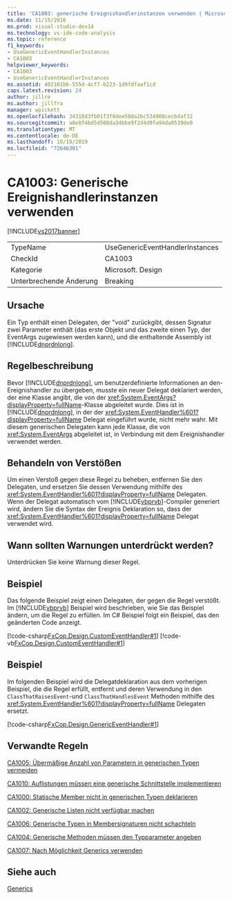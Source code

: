 ```yaml
---
title: 'CA1003: generische Ereignishandlerinstanzen verwenden | Microsoft-Dokumentation'
ms.date: 11/15/2016
ms.prod: visual-studio-dev14
ms.technology: vs-ide-code-analysis
ms.topic: reference
f1_keywords:
- UseGenericEventHandlerInstances
- CA1003
helpviewer_keywords:
- CA1003
- UseGenericEventHandlerInstances
ms.assetid: 402101b6-555d-4cf7-b223-1d9fdfaaf1cd
caps.latest.revision: 24
author: jillre
ms.author: jillfra
manager: wpickett
ms.openlocfilehash: 34318d3fb01f3f8dee50da2bc534908cecbdaf32
ms.sourcegitcommit: a8e8f4bd5d508da34bbe9f2d4d9fa94da0539de0
ms.translationtype: MT
ms.contentlocale: de-DE
ms.lasthandoff: 10/19/2019
ms.locfileid: "72646301"
---
```

# <a name="ca1003-use-generic-event-handler-instances"></a>CA1003: Generische Ereignishandlerinstanzen verwenden
[!INCLUDE[vs2017banner](../includes/vs2017banner.md)]

|||
|-|-|
|TypeName|UseGenericEventHandlerInstances|
|CheckId|CA1003|
|Kategorie|Microsoft. Design|
|Unterbrechende Änderung|Breaking|

## <a name="cause"></a>Ursache
 Ein Typ enthält einen Delegaten, der "void" zurückgibt, dessen Signatur zwei Parameter enthält (das erste Objekt und das zweite einen Typ, der EventArgs zugewiesen werden kann), und die enthaltende Assembly ist [!INCLUDE[dnprdnlong](../includes/dnprdnlong-md.md)].

## <a name="rule-description"></a>Regelbeschreibung
 Bevor [!INCLUDE[dnprdnlong](../includes/dnprdnlong-md.md)], um benutzerdefinierte Informationen an den-Ereignishandler zu übergeben, musste ein neuer Delegat deklariert werden, der eine Klasse angibt, die von der <xref:System.EventArgs?displayProperty=fullName>-Klasse abgeleitet wurde. Dies ist in [!INCLUDE[dnprdnlong](../includes/dnprdnlong-md.md)], in der der <xref:System.EventHandler%601?displayProperty=fullName> Delegat eingeführt wurde, nicht mehr wahr. Mit diesem generischen Delegaten kann jede Klasse, die von <xref:System.EventArgs> abgeleitet ist, in Verbindung mit dem Ereignishandler verwendet werden.

## <a name="how-to-fix-violations"></a>Behandeln von Verstößen
 Um einen Verstoß gegen diese Regel zu beheben, entfernen Sie den Delegaten, und ersetzen Sie dessen Verwendung mithilfe des <xref:System.EventHandler%601?displayProperty=fullName> Delegaten. Wenn der Delegat automatisch vom [!INCLUDE[vbprvb](../includes/vbprvb-md.md)]-Compiler generiert wird, ändern Sie die Syntax der Ereignis Deklaration so, dass der <xref:System.EventHandler%601?displayProperty=fullName> Delegat verwendet wird.

## <a name="when-to-suppress-warnings"></a>Wann sollten Warnungen unterdrückt werden?
 Unterdrücken Sie keine Warnung dieser Regel.

## <a name="example"></a>Beispiel
 Das folgende Beispiel zeigt einen Delegaten, der gegen die Regel verstößt. Im [!INCLUDE[vbprvb](../includes/vbprvb-md.md)] Beispiel wird beschrieben, wie Sie das Beispiel ändern, um die Regel zu erfüllen. Im C# Beispiel folgt ein Beispiel, das den geänderten Code anzeigt.

 [!code-csharp[FxCop.Design.CustomEventHandler#1](../snippets/csharp/VS_Snippets_CodeAnalysis/FxCop.Design.CustomEventHandler/cs/FxCop.Design.CustomEventHandler.cs#1)]
 [!code-vb[FxCop.Design.CustomEventHandler#1](../snippets/visualbasic/VS_Snippets_CodeAnalysis/FxCop.Design.CustomEventHandler/vb/FxCop.Design.CustomEventHandler.vb#1)]

## <a name="example"></a>Beispiel
 Im folgenden Beispiel wird die Delegatdeklaration aus dem vorherigen Beispiel, die die Regel erfüllt, entfernt und deren Verwendung in den `ClassThatRaisesEvent`-und `ClassThatHandlesEvent` Methoden mithilfe des <xref:System.EventHandler%601?displayProperty=fullName> Delegaten ersetzt.

 [!code-csharp[FxCop.Design.GenericEventHandler#1](../snippets/csharp/VS_Snippets_CodeAnalysis/FxCop.Design.GenericEventHandler/cs/FxCop.Design.GenericEventHandler.cs#1)]

## <a name="related-rules"></a>Verwandte Regeln
 [CA1005: Übermäßige Anzahl von Parametern in generischen Typen vermeiden](../code-quality/ca1005-avoid-excessive-parameters-on-generic-types.md)

 [CA1010: Auflistungen müssen eine generische Schnittstelle implementieren](../code-quality/ca1010-collections-should-implement-generic-interface.md)

 [CA1000: Statische Member nicht in generischen Typen deklarieren](../code-quality/ca1000-do-not-declare-static-members-on-generic-types.md)

 [CA1002: Generische Listen nicht verfügbar machen](../code-quality/ca1002-do-not-expose-generic-lists.md)

 [CA1006: Generische Typen in Membersignaturen nicht schachteln](../code-quality/ca1006-do-not-nest-generic-types-in-member-signatures.md)

 [CA1004: Generische Methoden müssen den Typparameter angeben](../code-quality/ca1004-generic-methods-should-provide-type-parameter.md)

 [CA1007: Nach Möglichkeit Generics verwenden](../code-quality/ca1007-use-generics-where-appropriate.md)

## <a name="see-also"></a>Siehe auch
 [Generics](https://msdn.microsoft.com/library/75ea8509-a4ea-4e7a-a2b3-cf72482e9282)
